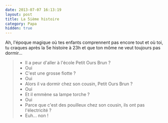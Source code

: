 ```yaml
---
date: 2013-07-07 16:13:19
layout: post
title: La 5ième histoire
category: Papa
hidden: true
---
```


Ah, l'époque magique où tes enfants comprennent pas encore tout et où toi, tu craques après la 5e histoire à 23h et que ton môme ne veut toujours pas dormir...

> - Il a peur d'aller à l'école Petit Ours Brun ?
> - Oui
> - C'est une grosse fiotte ?
> - Oui
> - Alors il va dormir chez son cousin, Petit Ours Brun ?
> - Oui
> - Et il emmène sa lampe torche ?
> - Oui
> - Parce que c'est des pouilleux chez son cousin, ils ont pas l'électricité ?
> - Euh... non !

